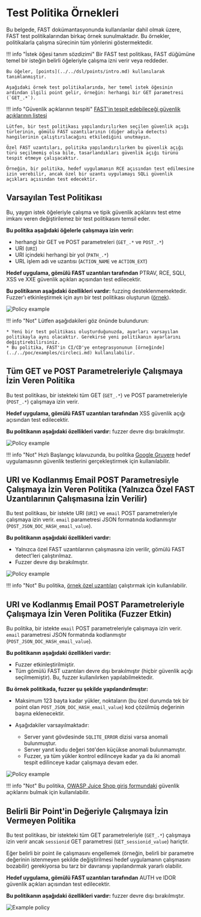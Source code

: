 # Test Politika Örnekleri

Bu belgede, FAST dokümantasyonunda kullanılanlar dahil olmak üzere, FAST test politikalarından birkaç örnek sunulmaktadır. Bu örnekler, politikalarla çalışma sürecinin tüm yönlerini göstermektedir.

!!! info "İstek öğesi tanım sözdizimi"
    Bir FAST test politikası, FAST düğümüne temel bir isteğin belirli öğeleriyle çalışma izni verir veya reddeder.

    Bu öğeler, [points](../../dsl/points/intro.md) kullanılarak tanımlanmıştır.

    Aşağıdaki örnek test politikalarında, her temel istek öğesinin ardından ilgili point gelir, örneğin: herhangi bir GET parametresi (`GET_.*`).

!!! info "Güvenlik açıklarının tespiti"
    [FAST'in tespit edebileceği güvenlik açıklarının listesi](../../vuln-list.md)

    Lütfen, bir test politikası yapılandırılırken seçilen güvenlik açığı türlerinin, gömülü FAST uzantılarının (diğer adıyla detects) hangilerinin çalıştırılacağını etkilediğini unutmayın.

    Özel FAST uzantıları, politika yapılandırılırken bu güvenlik açığı türü seçilmemiş olsa bile, tasarlandıkları güvenlik açığı türünü tespit etmeye çalışacaktır.

    Örneğin, bir politika, hedef uygulamanın RCE açısından test edilmesine izin verebilir, ancak özel bir uzantı uygulamayı SQLi güvenlik açıkları açısından test edecektir.

## Varsayılan Test Politikası

Bu, yaygın istek öğeleriyle çalışma ve tipik güvenlik açıklarını test etme imkanı veren değiştirilemez bir test politikasını temsil eder.

**Bu politika aşağıdaki öğelerle çalışmaya izin verir:**

* herhangi bir GET ve POST parametreleri (`GET_.*` ve `POST_.*`)
* URI (`URI`)
* URI içindeki herhangi bir yol (`PATH_.*`)
* URL işlem adı ve uzantısı (`ACTION_NAME` ve `ACTION_EXT`)

**Hedef uygulama, gömülü FAST uzantıları tarafından** PTRAV, RCE, SQLI, XSS ve XXE güvenlik açıkları açısından test edilecektir.

**Bu politikanın aşağıdaki özellikleri vardır:** fuzzing desteklenmemektedir. Fuzzer'ı etkinleştirmek için ayrı bir test politikası oluşturun ([örnek](#policy-that-allows-working-with-uri-and-encoded-email-post-parameters-fuzzer-is-enabled)).

![Policy example](../../../images/fast/operations/en/test-policy/examples/default-policy-example.png)

!!! info "Not"
    Lütfen aşağıdakileri göz önünde bulundurun:

    * Yeni bir test politikası oluşturduğunuzda, ayarları varsayılan politikayla aynı olacaktır. Gerekirse yeni politikanın ayarlarını değiştirebilirsiniz.
    * Bu politika, FAST'in CI/CD'ye entegrasyonunun [örneğinde](../../poc/examples/circleci.md) kullanılabilir.

## Tüm GET ve POST Parametreleriyle Çalışmaya İzin Veren Politika

Bu test politikası, bir istekteki tüm GET (`GET_.*`) ve POST parametreleriyle (`POST_.*`) çalışmaya izin verir.

**Hedef uygulama, gömülü FAST uzantıları tarafından** XSS güvenlik açığı açısından test edilecektir.

**Bu politikanın aşağıdaki özellikleri vardır:** fuzzer devre dışı bırakılmıştır.

![Policy example](../../../images/fast/operations/en/test-policy/examples/get-post-policy-example.png)

!!! info "Not"
    Hızlı Başlangıç kılavuzunda, bu politika [Google Gruyere](../../qsg/test-run.md) hedef uygulamasının güvenlik testlerini gerçekleştirmek için kullanılabilir.

## URI ve Kodlanmış Email POST Parametresiyle Çalışmaya İzin Veren Politika (Yalnızca Özel FAST Uzantılarının Çalışmasına İzin Verilir)

Bu test politikası, bir istekte URI (`URI`) ve `email` POST parametreleriyle çalışmaya izin verir. `email` parametresi JSON formatında kodlanmıştır (`POST_JSON_DOC_HASH_email_value`).

**Bu politikanın aşağıdaki özellikleri vardır:**

* Yalnızca özel FAST uzantılarının çalışmasına izin verilir, gömülü FAST detect'leri çalıştırılmaz.
* Fuzzer devre dışı bırakılmıştır.

![Policy example](../../../images/fast/operations/en/test-policy/examples/custom-dsl-example.png)

!!! info "Not"
    Bu politika, [örnek özel uzantıları](../../dsl/using-extension.md) çalıştırmak için kullanılabilir.

## URI ve Kodlanmış Email POST Parametreleriyle Çalışmaya İzin Veren Politika (Fuzzer Etkin)

Bu politika, bir istekte `email` POST parametreleriyle çalışmaya izin verir. `email` parametresi JSON formatında kodlanmıştır (`POST_JSON_DOC_HASH_email_value`).

**Bu politikanın aşağıdaki özellikleri vardır:**

* Fuzzer etkinleştirilmiştir.
* Tüm gömülü FAST uzantıları devre dışı bırakılmıştır (hiçbir güvenlik açığı seçilmemiştir). Bu, fuzzer kullanılırken yapılabilmektedir.

**Bu örnek politikada, fuzzer şu şekilde yapılandırılmıştır:**

* Maksimum 123 bayta kadar yükler, noktaların (bu özel durumda tek bir point olan `POST_JSON_DOC_HASH_email_value`) kod çözülmüş değerinin başına eklenecektir.
* Aşağıdakiler varsayılmaktadır:
  
    * Server yanıt gövdesinde `SQLITE_ERROR` dizisi varsa anomali bulunmuştur.
    * Server yanıt kodu değeri `500`'den küçükse anomali bulunmamıştır.
    * Fuzzer, ya tüm yükler kontrol edilinceye kadar ya da iki anomali tespit edilinceye kadar çalışmaya devam eder.

![Policy example](../../../images/fast/operations/en/test-policy/examples/enabled-fuzzer-example.png)

!!! info "Not"
    Bu politika, [OWASP Juice Shop giriş formundaki](../../dsl/extensions-examples/overview.md) güvenlik açıklarını bulmak için kullanılabilir.

## Belirli Bir Point'in Değeriyle Çalışmaya İzin Vermeyen Politika

Bu test politikası, bir istekteki tüm GET parametreleriyle (`GET_.*`) çalışmaya izin verir ancak `sessionid` GET parametresi (`GET_sessionid_value`) hariçtir.

Eğer belirli bir point ile çalışmasını engellemek (örneğin, belirli bir parametre değerinin istenmeyen şekilde değiştirilmesi hedef uygulamanın çalışmasını bozabilir) gerekiyorsa bu tarz bir davranışı yapılandırmak yararlı olabilir.

**Hedef uygulama, gömülü FAST uzantıları tarafından** AUTH ve IDOR güvenlik açıkları açısından test edilecektir.

**Bu politikanın aşağıdaki özellikleri vardır:** fuzzer devre dışı bırakılmıştır.

![Example policy](../../../images/fast/operations/en/test-policy/examples/sessionid-example.png)